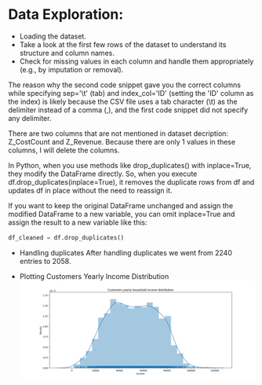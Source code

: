 # Data Exploration:

* Loading the dataset. 
* Take a look at the first few rows of the dataset to understand its structure and column names.
* Check for missing values in each column and handle them appropriately (e.g., by imputation or removal). 

The reason why the second code snippet gave you the correct columns while specifying sep='\t' (tab) and index_col='ID' (setting the 'ID' column as the index) is likely because the CSV file uses a tab character (\t) as the delimiter instead of a comma (,), and the first code snippet did not specify any delimiter.

There are two columns that are not mentioned in dataset decription: Z_CostCount and Z_Revenue. Because there are only 1 values in these columns, I will delete the columns.

In Python, when you use methods like drop_duplicates() with inplace=True, they modify the DataFrame directly. So, when you execute df.drop_duplicates(inplace=True), it removes the duplicate rows from df and updates df in place without the need to reassign it.

If you want to keep the original DataFrame unchanged and assign the modified DataFrame to a new variable, you can omit inplace=True and assign the result to a new variable like this:

```python
df_cleaned = df.drop_duplicates()
```

* Handling duplicates
After handling duplicates we went from 2240 entries to 2058.

* Plotting Customers Yearly Income Distribution
![Customers Yearly Income Distribution](customers_yearly_income_distribution.png)


